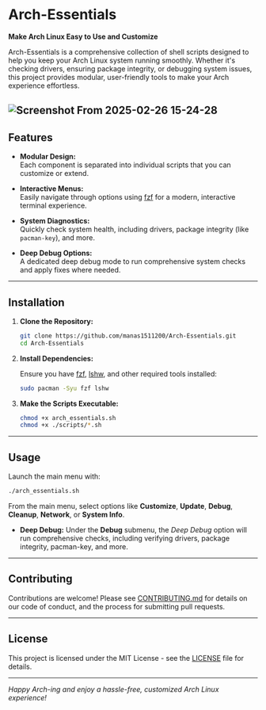 # Arch-Essentials

**Make Arch Linux Easy to Use and Customize**

Arch-Essentials is a comprehensive collection of shell scripts designed to help you keep your Arch Linux system running smoothly. Whether it's checking drivers, ensuring package integrity, or debugging system issues, this project provides modular, user-friendly tools to make your Arch experience effortless.

![Screenshot From 2025-02-26 15-24-28](https://github.com/user-attachments/assets/e2206463-e070-4f2c-bb72-d0f5d7bde992)
---

## Features

- **Modular Design:**  
  Each component is separated into individual scripts that you can customize or extend.

- **Interactive Menus:**  
  Easily navigate through options using [fzf](https://github.com/junegunn/fzf) for a modern, interactive terminal experience.

- **System Diagnostics:**  
  Quickly check system health, including drivers, package integrity (like `pacman-key`), and more.

- **Deep Debug Options:**  
  A dedicated deep debug mode to run comprehensive system checks and apply fixes where needed.

---

## Installation

1. **Clone the Repository:**

   ```bash
   git clone https://github.com/manas1511200/Arch-Essentials.git
   cd Arch-Essentials
   ```

2. **Install Dependencies:**

   Ensure you have [fzf](https://github.com/junegunn/fzf), [lshw](https://en.wikipedia.org/wiki/Lshw), and other required tools installed:

   ```bash
   sudo pacman -Syu fzf lshw
   ```

3. **Make the Scripts Executable:**

   ```bash
   chmod +x arch_essentials.sh
   chmod +x ./scripts/*.sh
   ```

---

## Usage

Launch the main menu with:

```bash
./arch_essentials.sh
```

From the main menu, select options like **Customize**, **Update**, **Debug**, **Cleanup**, **Network**, or **System Info**.  
- **Deep Debug:** Under the **Debug** submenu, the *Deep Debug* option will run comprehensive checks, including verifying drivers, package integrity, pacman-key, and more.

---

## Contributing

Contributions are welcome! Please see [CONTRIBUTING.md](CONTRIBUTING.md) for details on our code of conduct, and the process for submitting pull requests.

---

## License

This project is licensed under the MIT License - see the [LICENSE](LICENSE) file for details.

---

*Happy Arch-ing and enjoy a hassle-free, customized Arch Linux experience!*

